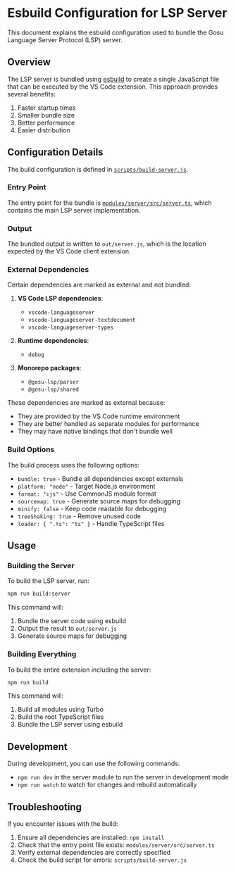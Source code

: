 # Esbuild Configuration for LSP Server

This document explains the esbuild configuration used to bundle the Gosu Language Server Protocol (LSP) server.

## Overview

The LSP server is bundled using [esbuild](https://esbuild.github.io/) to create a single JavaScript file that can be executed by the VS Code extension. This approach provides several benefits:

1. Faster startup times
2. Smaller bundle size
3. Better performance
4. Easier distribution

## Configuration Details

The build configuration is defined in [`scripts/build-server.js`](../scripts/build-server.js).

### Entry Point

The entry point for the bundle is [`modules/server/src/server.ts`](../modules/server/src/server.ts), which contains the main LSP server implementation.

### Output

The bundled output is written to `out/server.js`, which is the location expected by the VS Code client extension.

### External Dependencies

Certain dependencies are marked as external and not bundled:

1. **VS Code LSP dependencies**:
   - `vscode-languageserver`
   - `vscode-languageserver-textdocument`
   - `vscode-languageserver-types`

2. **Runtime dependencies**:
   - `debug`

3. **Monorepo packages**:
   - `@gosu-lsp/parser`
   - `@gosu-lsp/shared`

These dependencies are marked as external because:
- They are provided by the VS Code runtime environment
- They are better handled as separate modules for performance
- They may have native bindings that don't bundle well

### Build Options

The build process uses the following options:

- `bundle: true` - Bundle all dependencies except externals
- `platform: "node"` - Target Node.js environment
- `format: "cjs"` - Use CommonJS module format
- `sourcemap: true` - Generate source maps for debugging
- `minify: false` - Keep code readable for debugging
- `treeShaking: true` - Remove unused code
- `loader: { ".ts": "ts" }` - Handle TypeScript files

## Usage

### Building the Server

To build the LSP server, run:

```bash
npm run build:server
```

This command will:
1. Bundle the server code using esbuild
2. Output the result to `out/server.js`
3. Generate source maps for debugging

### Building Everything

To build the entire extension including the server:

```bash
npm run build
```

This command will:
1. Build all modules using Turbo
2. Build the root TypeScript files
3. Bundle the LSP server using esbuild

## Development

During development, you can use the following commands:

- `npm run dev` in the server module to run the server in development mode
- `npm run watch` to watch for changes and rebuild automatically

## Troubleshooting

If you encounter issues with the build:

1. Ensure all dependencies are installed: `npm install`
2. Check that the entry point file exists: `modules/server/src/server.ts`
3. Verify external dependencies are correctly specified
4. Check the build script for errors: `scripts/build-server.js`